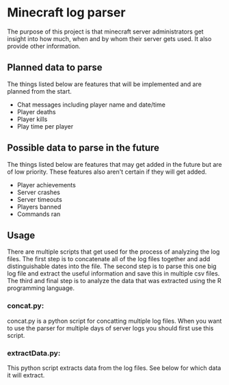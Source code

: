 # Minecraft log parser
The purpose of this project is that minecraft server administrators get insight into how much, when and by whom their server gets used. It also provide other information.

## Planned data to parse
The things listed below are features that will be implemented and are planned from the start.
- Chat messages including player name and date/time
- Player deaths
- Player kills
- Play time per player

## Possible data to parse in the future 
The things listed below are features that may get added in the future but are of low priority. These features also aren't certain if they will get added.
- Player achievements
- Server crashes
- Server timeouts
- Players banned
- Commands ran

## Usage
There are multiple scripts that get used for the process of analyzing the log files. 
The first step is to concatenate all of the log files together and add distinguishable dates into the file. 
The second step is to parse this one big log file and extract the useful information and save this in multiple csv files. 
The third and final step is to analyze the data that was extracted using the R programming language.

### concat.py:
concat.py is a python script for concatting multiple log files. When you want to use the parser for multiple days of server logs you should first use this script.


### extractData.py:
This python script extracts data from the log files. See below for which data it will extract.
